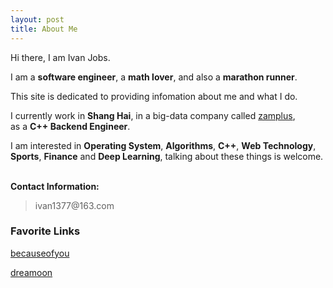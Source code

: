 ```yaml
---
layout: post 
title: About Me
---
```


Hi there, I am Ivan Jobs.

I am a <b>software engineer</b>, a <b>math lover</b>, and also a <b>marathon runner</b>.

This site is dedicated to providing infomation about me and what I do.

I currently work in **Shang Hai**, in a big-data company called [zamplus](http://www.zamplus.com/),<br/>
as a <b>C++ Backend Engineer</b>.

I am interested in <b>Operating System</b>, <b>Algorithms</b>, <b>C++</b>, <b>Web Technology</b>, <b>Sports</b>, <b>Finance</b> and <b>Deep Learning</b>, talking about these things is welcome.

<p><br /><b>Contact Information:</b></p>
<blockquote>
ivan1377@163.com
</blockquote>

### Favorite Links
[becauseofyou](http://problem-solving.cn/)

[dreamoon](https://dreamoon4.blogspot.com/)
